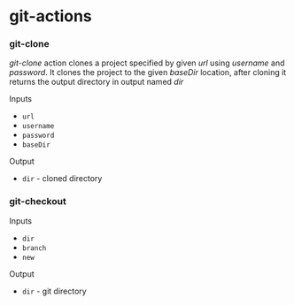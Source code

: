 # git-actions

### git-clone

_git-clone_ action clones a project specified by given _url_ using _username_ and _password_. It clones the project to the given
_baseDir_ location, after cloning it returns the output directory in output named _dir_

Inputs

- `url`
- `username`
- `password`
- `baseDir`

Output

- `dir` - cloned directory

### git-checkout

Inputs

- `dir`
- `branch`
- `new`

Output

- `dir` - git directory